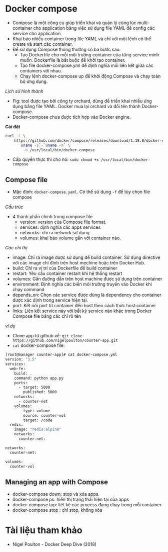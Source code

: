 # Docker compose
- Compose là một công cụ giúp triển khai và quản lý cùng lúc multi-container cho application bằng việc sử dụng file YAML để config các service cho application
- Khai báo nhiều container trong file YAML và chỉ với một lệnh có thể create và start các container.
- Để sử dụng Compose thông thường có ba bước sau:
  - Tạo Dockerfile cho mỗi môi trường container của từng service mình muốn. Dockerfile là bắt buộc để khởi tạo container.
  - Tạo file docker-compose.yml để định nghĩa mối liên kết giữa các containers với nhau.
  - Chạy lệnh docker-compose up để khởi động Compose và chạy toàn bộ ứng dụng.

*Lịch sử hình thành*
- Fig: tool được tạo bởi công ty orchard, dùng để triển khai nhiều ứng dụng bằng file YAML. Docker mua lại orchard và đổi tên thành Docker-compose. 
- Docker-compose chưa được tích hợp vào Docker engine.

**Cài đặt**

```sh
curl -L \
	https://github.com/docker/compose/releases/download/1.18.0/docker-compose-`\
	   uname -s`-`uname -m` \
		-o /usr/local/bin/docker-compose
```

- Cấp quyền thực thi cho nó: `sudo chmod +x /usr/local/bin/docker-compose`

## Compose file
- Mặc định: `docker-compose.yaml`. Có thể sử dụng `-f` để tùy chọn file compose

*Cấu trúc*

- 4 thành phần chính trong compose file
  - version:  version của Compose file format.
  - services: định nghĩa các apps services
  - networks: chỉ ra network sử dụng
  - volumes: khai báo volume gắn với container nào.

*Các chỉ thị*

- image: Chỉ ra image được sử dụng để build container. Sử dụng directive với các image chỉ định trên host mechine hoặc trên Docker Hub.
- build: Chỉ ra vị trí của Dockerfile để build container
- restart: Yêu cầu container restart khi hệ thống restart
- volumes: Gắn đường dẫn trên host machine được sử dụng trên container
- environment: Định nghĩa các biến môi trường truyền vào Docker khi chạy command
- depends_on: Chọn các service được dùng là dependency cho container được xác định trong service hiện tại.
- port: Kết nối port từ container đến host theo cách thức host:container
- links: Liên kết service này với bất kỳ service nào khác trong Docker Compose file bằng các chỉ rõ tên

*ví dụ*
- Clone app từ github về: `git clone https://github.com/nigelpoulton/counter-app.git`
- `cat` docker-compose file:

```sh
[root@manager counter-app]# cat docker-compose.yml 
version: "3.5"
services:
  web-fe:
    build: .
    command: python app.py
    ports:
      - target: 5000
        published: 5000
    networks:
      - counter-net
    volumes:
      - type: volume
        source: counter-vol
        target: /code
  redis:
    image: "redis:alpine"
    networks:
      counter-net:

networks:
  counter-net:

volumes:
  counter-vol
```
## Managing an app with Compose
- docker-compose down: stop và xóa apps.
- docker-compose ps: hiển thị trạng thái hiện tại của apps
- docker-compose top: liệt kê các process đang chạy trong mỗi container
- docker-compose stop : chỉ stop, không xóa

# Tài liệu tham khảo

- Nigel Poulton - Docker Deep Dive (2018)